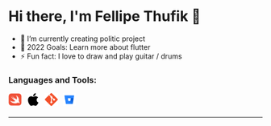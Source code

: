 # Hi there, I'm Fellipe Thufik 👋 

- 🌱 I’m currently creating politic project 
- 🥅 2022 Goals: Learn more about flutter
- ⚡ Fun fact: I love to draw and play guitar / drums

### Languages and Tools:

[<img align="left" alt="Swift" width="26px" src="https://github.com/devicons/devicon/blob/master/icons/swift/swift-original.svg" style="padding-right:10px;" />][webdevplaylist]
[<img align="left" alt="Apple" width="26px" src="https://github.com/devicons/devicon/blob/master/icons/apple/apple-original.svg" style="padding-right:10px;" />][webdevplaylist]
[<img align="left" alt="Git" width="26px" src="https://github.com/devicons/devicon/blob/master/icons/git/git-original.svg" style="padding-right:10px;" />][cssplaylist]
[<img align="left" alt="Bitbucket" width="26px" src="https://github.com/devicons/devicon/blob/master/icons/bitbucket/bitbucket-original.svg" style="padding-right:10px;" />][cssplaylist]

<br />
<br />

---

[website]: https://codeSTACKr.com
[course]: http://vsCodeHero.com
[twitter]: https://twitter.com/codeSTACKr
[youtube]: https://youtube.com/codeSTACKr
[instagram]: https://instagram.com/codeSTACKr
[linkedin]: https://linkedin.com/in/codeSTACKr
[webdevplaylist]: https://www.youtube.com/playlist?list=PLkwxH9e_vrAJ0WbEsFA9W3I1W-g_BTsbt
[jsplaylist]: https://www.youtube.com/playlist?list=PLkwxH9e_vrALRJKu7wfXby3MKeflhTu6B
[cssplaylist]: https://www.youtube.com/playlist?list=PLkwxH9e_vrALSdvZuEh6gqQdmDoDIoqz4
[reactplaylist]: https://www.youtube.com/playlist?list=PLkwxH9e_vrAK4TdffpxKY3QGyHCpxFcQ0

